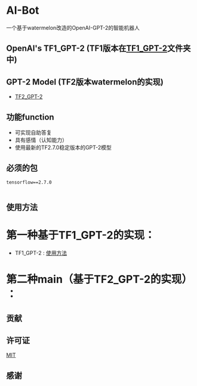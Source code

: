 # AI-Bot
一个基于watermelon改造的OpenAI-GPT-2的智能机器人
## OpenAI's TF1_GPT-2  (TF1版本在[TF1_GPT-2](https://github.com/FloatTech/AI-Bot/tree/main/TF1_GPT-2)文件夹中)
## GPT-2 Model (TF2版本watermelon的实现)
- [TF2_GPT-2](https://github.com/Xhs753/TF2_GPT-2)
## 功能function
- 可实现自助答复
- 具有感情（认知能力）
- 使用最新的TF2.7.0稳定版本的GPT-2模型



## 必须的包
```
tensorflow==2.7.0


```


## 使用方法
# 第一种基于TF1_GPT-2的实现：
- TF1_GPT-2 : [使用方法](https://github.com/FloatTech/AI-Bot/blob/main/TF1_GPT-2/DEVELOPERS.md)

# 第二种main（基于TF2_GPT-2的实现） ：






## 贡献



## 许可证
[MIT](https://github.com/FloatTech/AI-Bot/blob/main/LICENSE)

## 感谢



